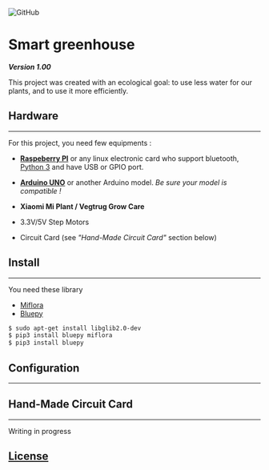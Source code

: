 ![GitHub](https://img.shields.io/badge/license-GNU3-orange)

**Smart greenhouse**
=====
***Version 1.00***

This project was created with an ecological goal: to use less water for our plants, and to use it more efficiently.


## Hardware
-----------------------
For this project, you need few equipments :

* **[Raspeberry PI](https://www.raspberrypi.org/)** or any linux electronic card who support bluetooth, [Python 3](https://www.python.org/) and have USB or GPIO port.

* **[Arduino UNO](https://www.arduino.cc/)** or another Arduino model. *Be sure your model is compatible !*

* **Xiaomi Mi Plant / Vegtrug Grow Care**

* 3.3V/5V Step Motors
* Circuit Card (see *"Hand-Made Circuit Card"* section below)






## Install
-----------------------
You need these library
* [Miflora](https://github.com/basnijholt/miflora)
* [Bluepy](https://github.com/IanHarvey/bluepy)


```bash
$ sudo apt-get install libglib2.0-dev
$ pip3 install bluepy miflora
$ pip3 install bluepy
```

## Configuration
-----------------------

## Hand-Made Circuit Card
-----------------------
Writing in progress







## [License]()
<!-- ----------------------- -->
